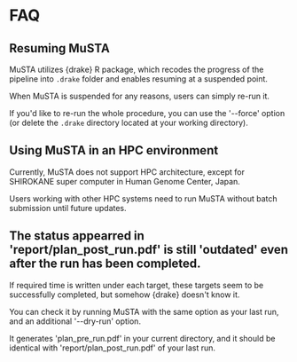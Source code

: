 # FAQ

## Resuming MuSTA

MuSTA utilizes {drake} R package, which recodes the progress of the pipeline into `.drake` folder and enables resuming at a suspended point.

When MuSTA is suspended for any reasons, users can simply re-run it.

If you'd like to re-run the whole procedure, you can use the '--force' option (or delete the `.drake` directory located at your working directory).


## Using MuSTA in an HPC environment

Currently, MuSTA does not support HPC architecture, except for SHIROKANE super computer in Human Genome Center, Japan.

Users working with other HPC systems need to run MuSTA without batch submission until future updates.


## The status appearred in 'report/plan_post_run.pdf' is still 'outdated' even after the run has been completed.

If required time is written under each target, these targets seem to be successfully completed, but somehow {drake} doesn't know it.

You can check it by running MuSTA with the same option as your last run, and an additional '--dry-run' option.

It generates 'plan_pre_run.pdf' in your current directory, and it should be identical with 'report/plan_post_run.pdf' of your last run.